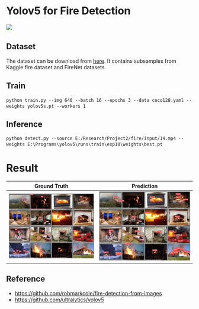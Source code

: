# Yolov5 for Fire Detection

![](results/result.gif)

## Dataset
The dataset can be download from [here](https://mega.nz/file/MgVhQSoS#kOcuJFezOwU_9F46GZ1KJnX1STNny-tlD5oaJ9Hv0gY). It contains subsamples from Kaggle fire dataset and FireNet datasets.


## Train
```
python train.py --img 640 --batch 16 --epochs 3 --data coco128.yaml --weights yolov5s.pt --workers 1
```
## Inference
```
python detect.py --source E:/Research/Project2/fire/input/14.mp4 --weights E:\Programs\yolov5\runs\train\exp10\weights\best.pt
```

# Result

| Ground Truth | **Prediction** | 
| :-: | :-: | 
| ![](results/val_batch2_labels.jpg) | ![](results/val_batch2_pred.jpg) | 



## Reference

* https://github.com/robmarkcole/fire-detection-from-images
* https://github.com/ultralytics/yolov5
